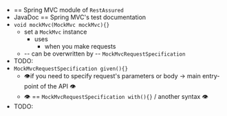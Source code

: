 * == Spring MVC module of `RestAssured`
* JavaDoc == Spring MVC's test documentation
* `void mockMvc(MockMvc mockMvc){}`
  * set a `MockMvc` instance
    * uses
      * when you make requests
  * -- can be overwritten by -- `MockMvcRequestSpecification`
* TODO:
* `MockMvcRequestSpecification given(){}`
  * 👁️if you need to specify request's parameters or body -> main entry-point of the API 👁️
  * 👁️ == `MockMvcRequestSpecification with(){}` / another syntax 👁️
* TODO: